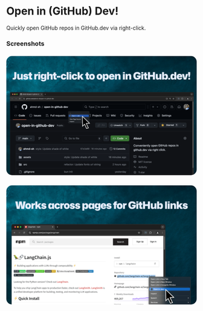 # Open in (GitHub) Dev!

Quickly open GitHub repos in GitHub.dev via right-click.

### Screenshots

<h3 align="center"><img width="700" alt="extension screenshot" src="./assets/images/screenshots-1.png" style="border-radius: 15px;"></h3>

<h3 align="center"><img width="700" alt="extension screenshot" src="./assets/images/screenshots-2.png" style="border-radius: 15px;"></h3>
